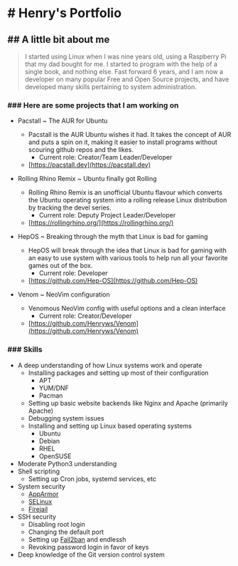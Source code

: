 # # Henry's Portfolio

## ## A little bit about me
> I started using Linux when I was nine years old, using a Raspberry Pi that my dad bought for me. I started to program with the help of a single book, and nothing else. Fast forward 6 years, and I am now a developer on many popular Free and Open Source projects, and have developed many skills pertaining to system administration.

### ### Here are some projects that I am working on

* Pacstall ~ The AUR for Ubuntu
	- Pacstall is the AUR Ubuntu wishes it had. It takes the concept of AUR and puts a spin on it, making it easier to install programs without scouring github repos and the likes.
		- Current role: Creator/Team Leader/Developer
	- [https://pacstall.dev](https://pacstall.dev)

* Rolling Rhino Remix ~ Ubuntu finally got Rolling
	- Rolling Rhino Remix is an unofficial Ubuntu flavour which converts the Ubuntu operating system into a rolling release Linux distribution by tracking the devel series.
		- Current role: Deputy Project Leader/Developer
	- [https://rollingrhino.org/](https://rollingrhino.org/)

* HepOS ~ Breaking through the myth that Linux is bad for gaming
	- HepOS will break through the idea that Linux is bad for gaming with an easy to use system with various tools to help run all your favorite games out of the box.
		- Current role: Developer
	- [https://github.com/Hep-OS](https://github.com/Hep-OS)

* Venom ~ NeoVim configuration
	- Venomous NeoVim config with useful options and a clean interface
		- Current role: Creator/Developer
	- [https://github.com/Henryws/Venom](https://github.com/Henryws/Venom)

### ### Skills
* A deep understanding of how Linux systems work and operate
	- Installing packages and setting up most of their configuration
		- APT
		- YUM/DNF
		- Pacman
	- Setting up basic website backends like Nginx and Apache (primarily Apache)
	- Debugging system issues
	- Installing and setting up Linux based operating systems
		- Ubuntu
		- Debian
		- RHEL
		- OpenSUSE
* Moderate Python3 understanding
* Shell scripting
	- Setting up Cron jobs, systemd services, etc
* System security
	- [AppArmor](https://www.apparmor.net/)
	- [SELinux](https://www.redhat.com/en/topics/linux/what-is-selinux)
	- [Firejail](https://firejail.wordpress.com/)
* SSH security
	- Disabling root login
	- Changing the default port
	- Setting up [Fail2ban](https://www.fail2ban.org/wiki/index.php/Main_Page) and endlessh
	- Revoking password login in favor of keys
* Deep knowledge of the Git version control system
